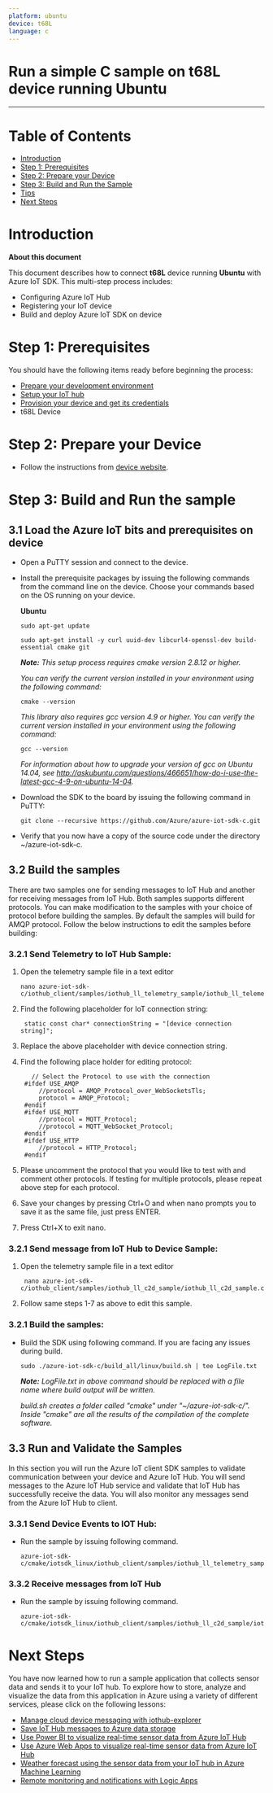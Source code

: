 ```yaml
---
platform: ubuntu
device: t68L
language: c
---
```


Run a simple C sample on t68L device running Ubuntu
===
---

# Table of Contents

-   [Introduction](#Introduction)
-   [Step 1: Prerequisites](#Prerequisites)
-   [Step 2: Prepare your Device](#PrepareDevice)
-   [Step 3: Build and Run the Sample](#Build)
-   [Tips](#tips)
-   [Next Steps](#NextSteps)

# Introduction

**About this document**

This document describes how to connect **t68L** device running **Ubuntu** with Azure IoT SDK. This multi-step process includes:
-   Configuring Azure IoT Hub
-   Registering your IoT device
-   Build and deploy Azure IoT SDK on device

<a name="Prerequisites"></a>
# Step 1: Prerequisites

You should have the following items ready before beginning the process:

-   [Prepare your development environment][setup-devbox-linux]
-   [Setup your IoT hub][lnk-setup-iot-hub]
-   [Provision your device and get its credentials][lnk-manage-iot-hub]
-	t68L Device

<a name="PrepareDevice"></a>
# Step 2: Prepare your Device
-   Follow the instructions from [device website](http://www.atrustcorp.com/product/index/path/1_62/id/87/language/en_us.html#ad-image-0).

<a name="Build"></a>
# Step 3: Build and Run the sample

<a name="Load"></a>
## 3.1 Load the Azure IoT bits and prerequisites on device

-   Open a PuTTY session and connect to the device.

-   Install the prerequisite packages by issuing the following commands from the command line on the device. Choose your commands based on the OS running on your device.

    **Ubuntu**

        sudo apt-get update

        sudo apt-get install -y curl uuid-dev libcurl4-openssl-dev build-essential cmake git

    ***Note:*** *This setup process requires cmake version 2.8.12 or higher.* 
    
    *You can verify the current version installed in your environment using the  following command:*

        cmake --version

    *This library also requires gcc version 4.9 or higher. You can verify the current version installed in your environment using the following command:*
    
        gcc --version 

    *For information about how to upgrade your version of gcc on Ubuntu 14.04, see <http://askubuntu.com/questions/466651/how-do-i-use-the-latest-gcc-4-9-on-ubuntu-14-04>.*
    
-   Download the SDK to the board by issuing the following command in PuTTY:

        git clone --recursive https://github.com/Azure/azure-iot-sdk-c.git

-   Verify that you now have a copy of the source code under the
    directory ~/azure-iot-sdk-c.

<a name="Step-3-2-Build"></a>
## 3.2 Build the samples

There are two samples one for sending messages to IoT Hub and another for receiving messages from IoT Hub. Both samples supports different protocols. You can make modification to the samples with your choice of protocol before building the samples. By default the samples will build for AMQP protocol.  Follow the below instructions to edit the samples before building: 
    
### 3.2.1 Send Telemetry to IoT Hub Sample:

1.  Open the telemetry sample file in a text editor

		nano azure-iot-sdk-c/iothub_client/samples/iothub_ll_telemetry_sample/iothub_ll_telemetry_sample.c     

2. Find the following placeholder for IoT connection string:

        static const char* connectionString = "[device connection string]";

3. Replace the above placeholder with device connection string.
    
4. Find the following place holder for editing protocol:

          // Select the Protocol to use with the connection
		#ifdef USE_AMQP
		    //protocol = AMQP_Protocol_over_WebSocketsTls;
		    protocol = AMQP_Protocol;
		#endif
		#ifdef USE_MQTT
		    //protocol = MQTT_Protocol;
		    //protocol = MQTT_WebSocket_Protocol;
		#endif
		#ifdef USE_HTTP
		    //protocol = HTTP_Protocol;
		#endif
	
5. Please uncomment the protocol that you would like to test with and comment other protocols. If testing for multiple protocols, please repeat above step for each protocol. 

6. Save your changes by pressing Ctrl+O and when nano prompts you to save it as the same file, just press ENTER.

7. Press Ctrl+X to exit nano.

### 3.2.1 Send message from IoT Hub to Device Sample:

1. Open the telemetry sample file in a text editor

	 	nano azure-iot-sdk-c/iothub_client/samples/iothub_ll_c2d_sample/iothub_ll_c2d_sample.c

2. Follow same steps 1-7 as above to edit this sample.

### 3.2.1 Build the samples:

-   Build the SDK using following command. If you are facing any issues during build.

        sudo ./azure-iot-sdk-c/build_all/linux/build.sh | tee LogFile.txt
    
    ***Note:*** *LogFile.txt in above command should be replaced with a file name where build output will be written.*
    
    *build.sh creates a folder called "cmake" under "~/azure-iot-sdk-c/". Inside "cmake" are all the results of the compilation of the complete software.*


<a name="Step-3-3-Run"></a>
## 3.3 Run and Validate the Samples

In this section you will run the Azure IoT client SDK samples to validate
communication between your device and Azure IoT Hub. You will send messages to the Azure IoT Hub service and validate that IoT Hub has successfully receive the data. You will also monitor any messages send from the Azure IoT Hub to client.

### 3.3.1 Send Device Events to IOT Hub:

-   Run the sample by issuing following command.    

		azure-iot-sdk-c/cmake/iotsdk_linux/iothub_client/samples/iothub_ll_telemetry_sample/iothub_ll_telemetry_sample


### 3.3.2 Receive messages from IoT Hub

-   Run the sample by issuing following command.

		azure-iot-sdk-c/cmake/iotsdk_linux/iothub_client/samples/iothub_ll_c2d_sample/iothub_ll_c2d_sample
		

<a name="NextSteps"></a>
# Next Steps

You have now learned how to run a sample application that collects sensor data and sends it to your IoT hub. To explore how to store, analyze and visualize the data from this application in Azure using a variety of different services, please click on the following lessons:

-   [Manage cloud device messaging with iothub-explorer]
-   [Save IoT Hub messages to Azure data storage]
-   [Use Power BI to visualize real-time sensor data from Azure IoT Hub]
-   [Use Azure Web Apps to visualize real-time sensor data from Azure IoT Hub]
-   [Weather forecast using the sensor data from your IoT hub in Azure Machine Learning]
-   [Remote monitoring and notifications with Logic Apps]   

[Manage cloud device messaging with iothub-explorer]: https://docs.microsoft.com/en-us/azure/iot-hub/iot-hub-explorer-cloud-device-messaging
[Save IoT Hub messages to Azure data storage]: https://docs.microsoft.com/en-us/azure/iot-hub/iot-hub-store-data-in-azure-table-storage
[Use Power BI to visualize real-time sensor data from Azure IoT Hub]: https://docs.microsoft.com/en-us/azure/iot-hub/iot-hub-live-data-visualization-in-power-bi
[Use Azure Web Apps to visualize real-time sensor data from Azure IoT Hub]: https://docs.microsoft.com/en-us/azure/iot-hub/iot-hub-live-data-visualization-in-web-apps
[Weather forecast using the sensor data from your IoT hub in Azure Machine Learning]: https://docs.microsoft.com/en-us/azure/iot-hub/iot-hub-weather-forecast-machine-learning
[Remote monitoring and notifications with Logic Apps]: https://docs.microsoft.com/en-us/azure/iot-hub/iot-hub-monitoring-notifications-with-azure-logic-apps
[setup-devbox-linux]: https://github.com/Azure/azure-iot-sdk-c/blob/master/doc/devbox_setup.md
[lnk-setup-iot-hub]: ../setup_iothub.md
[lnk-manage-iot-hub]: ../manage_iot_hub.md

